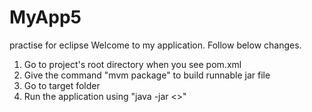 # MyApp5
practise for eclipse
Welcome to my application. Follow below changes.

1. Go to project's root directory when you see pom.xml
2. Give the command "mvm package" to build runnable jar file
3. Go to target folder
4. Run the application using "java -jar <>"
